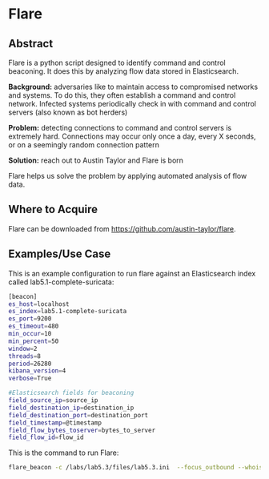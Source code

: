 Flare
========
Abstract
---------
Flare is a python script designed to identify command and control beaconing. It does this by analyzing flow data stored in Elasticsearch.

**Background:** adversaries like to maintain access to compromised networks and systems. To do this, they often establish a command and control network. Infected systems periodically check in with command and control servers (also known as bot herders)

**Problem:** detecting connections to command and control servers is extremely hard. Connections may occur only once a day, every X seconds, or on a seemingly random connection pattern

**Solution:** reach out to Austin Taylor and Flare is born

Flare helps us solve the problem by applying automated analysis of flow data.


Where to Acquire
---------
Flare can be downloaded from https://github.com/austin-taylor/flare. 

Examples/Use Case
---------
This is an example configuration to run flare against an Elasticsearch index called lab5.1-complete-suricata:
```bash
[beacon]
es_host=localhost
es_index=lab5.1-complete-suricata
es_port=9200
es_timeout=480
min_occur=10
min_percent=50
window=2
threads=8
period=26280
kibana_version=4
verbose=True

#Elasticsearch fields for beaconing
field_source_ip=source_ip
field_destination_ip=destination_ip
field_destination_port=destination_port
field_timestamp=@timestamp
field_flow_bytes_toserver=bytes_to_server
field_flow_id=flow_id
```

This is the command to run Flare:
```bash
flare_beacon -c /labs/lab5.3/files/lab5.3.ini  --focus_outbound --whois --group --html=/labs/lab5.3/student/beacons.html
```